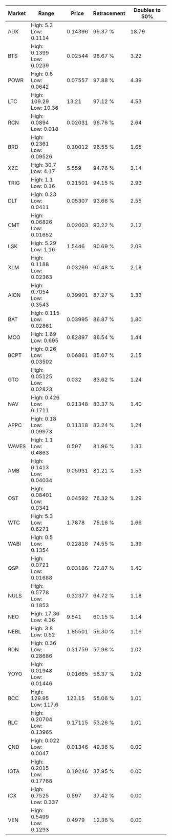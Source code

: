 | Market | Range | Price| Retracement | Doubles to 50% |
| --- | --- | --- | --- | --- |
| ADX | High: 5.3<br />Low: 0.1114 | 0.14396 | 99.37 % | 18.79 |
| BTS | High: 0.1399<br />Low: 0.0239 | 0.02544 | 98.67 % | 3.22 |
| POWR | High: 0.6<br />Low: 0.0642 | 0.07557 | 97.88 % | 4.39 |
| LTC | High: 109.29<br />Low: 10.36 | 13.21 | 97.12 % | 4.53 |
| RCN | High: 0.0894<br />Low: 0.018 | 0.02031 | 96.76 % | 2.64 |
| BRD | High: 0.2361<br />Low: 0.09526 | 0.10012 | 96.55 % | 1.65 |
| XZC | High: 30.7<br />Low: 4.17 | 5.559 | 94.76 % | 3.14 |
| TRIG | High: 1.1<br />Low: 0.16 | 0.21501 | 94.15 % | 2.93 |
| DLT | High: 0.23<br />Low: 0.0411 | 0.05307 | 93.66 % | 2.55 |
| CMT | High: 0.06826<br />Low: 0.01652 | 0.02003 | 93.22 % | 2.12 |
| LSK | High: 5.29<br />Low: 1.16 | 1.5446 | 90.69 % | 2.09 |
| XLM | High: 0.1188<br />Low: 0.02363 | 0.03269 | 90.48 % | 2.18 |
| AION | High: 0.7054<br />Low: 0.3543 | 0.39901 | 87.27 % | 1.33 |
| BAT | High: 0.115<br />Low: 0.02861 | 0.03995 | 86.87 % | 1.80 |
| MCO | High: 1.69<br />Low: 0.695 | 0.82897 | 86.54 % | 1.44 |
| BCPT | High: 0.26<br />Low: 0.03502 | 0.06861 | 85.07 % | 2.15 |
| GTO | High: 0.05125<br />Low: 0.02823 | 0.032 | 83.62 % | 1.24 |
| NAV | High: 0.426<br />Low: 0.1711 | 0.21348 | 83.37 % | 1.40 |
| APPC | High: 0.18<br />Low: 0.09973 | 0.11318 | 83.24 % | 1.24 |
| WAVES | High: 1.1<br />Low: 0.4863 | 0.597 | 81.96 % | 1.33 |
| AMB | High: 0.1413<br />Low: 0.04034 | 0.05931 | 81.21 % | 1.53 |
| OST | High: 0.08401<br />Low: 0.0341 | 0.04592 | 76.32 % | 1.29 |
| WTC | High: 5.3<br />Low: 0.6271 | 1.7878 | 75.16 % | 1.66 |
| WABI | High: 0.5<br />Low: 0.1354 | 0.22818 | 74.55 % | 1.39 |
| QSP | High: 0.0721<br />Low: 0.01688 | 0.03186 | 72.87 % | 1.40 |
| NULS | High: 0.5778<br />Low: 0.1853 | 0.32377 | 64.72 % | 1.18 |
| NEO | High: 17.36<br />Low: 4.36 | 9.541 | 60.15 % | 1.14 |
| NEBL | High: 3.8<br />Low: 0.52 | 1.85501 | 59.30 % | 1.16 |
| RDN | High: 0.36<br />Low: 0.28686 | 0.31759 | 57.98 % | 1.02 |
| YOYO | High: 0.01948<br />Low: 0.01446 | 0.01665 | 56.37 % | 1.02 |
| BCC | High: 129.95<br />Low: 117.6 | 123.15 | 55.06 % | 1.01 |
| RLC | High: 0.20704<br />Low: 0.13965 | 0.17115 | 53.26 % | 1.01 |
| CND | High: 0.022<br />Low: 0.0047 | 0.01346 | 49.36 % | 0.00 |
| IOTA | High: 0.2015<br />Low: 0.17768 | 0.19246 | 37.95 % | 0.00 |
| ICX | High: 0.7525<br />Low: 0.337 | 0.597 | 37.42 % | 0.00 |
| VEN | High: 0.5499<br />Low: 0.1293 | 0.4979 | 12.36 % | 0.00 |

